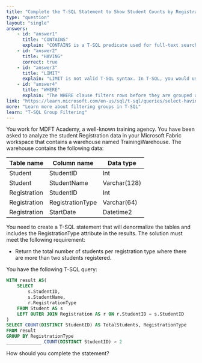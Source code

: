 ```yaml
---
title: "Complete the T-SQL Statement to Show Student Counts by Registration Type"
type: "question"
layout: "single"
answers:
    - id: "answer1"
      title: "CONTAINS"
      explain: "CONTAINS is a T-SQL predicate used for full-text search operations on text columns. It cannot be used to filter aggregated results after a GROUP BY clause."
    - id: "answer2"
      title: "HAVING"
      correct: true
    - id: "answer3"
      title: "LIMIT"
      explain: "LIMIT is not valid T-SQL syntax. In T-SQL, you would use TOP to limit the number of rows. Additionally, this clause cannot be used to filter aggregated results after a GROUP BY clause."
    - id: "answer4"
      title: "WHERE"
      explain: "The WHERE clause filters rows before they are grouped and cannot be used with aggregate functions like COUNT. When filtering based on aggregate results, HAVING must be used instead."
link: "https://learn.microsoft.com/en-us/sql/t-sql/queries/select-having-transact-sql"
more: "Learn more about filtering groups in T-SQL"
learn: "T-SQL Group Filtering"
---
```

You work for MDFT Academy, a well-known training agency. You have been asked to analyze the student Registration data in your Microsoft Fabric workspace that contains a warehouse named TrainingWarehouse. The warehouse contains the following data:

| Table name | Column name      | Data type     |
|------------|-----------------|---------------|
| Student   | StudentID      | Int           |
| Student   | StudentName    | Varchar(128)  |
| Registration   | StudentID      | Int           |
| Registration   | RegistrationType    | Varchar(64)   |
| Registration   | StartDate       | Datetime2     |

You need to create a T-SQL statement that will denormalize the tables and includes the RegistrationType attribute in the results. The solution must meet the following requirement:

- Return the total number of students per registration type where there are more than two students registered.

You have the following T-SQL query:

```sql
WITH result AS(
    SELECT 
        s.StudentID,
        s.StudentName,
        r.RegistrationType
    FROM Student AS s
    LEFT OUTER JOIN Registration AS r ON r.StudentID = s.StudentID
)
SELECT COUNT(DISTINCT StudentID) AS TotalStudents, RegistrationType
FROM result
GROUP BY RegistrationType
_____________ COUNT(DISTINCT StudentID) > 2
```
How should you complete the statement?

